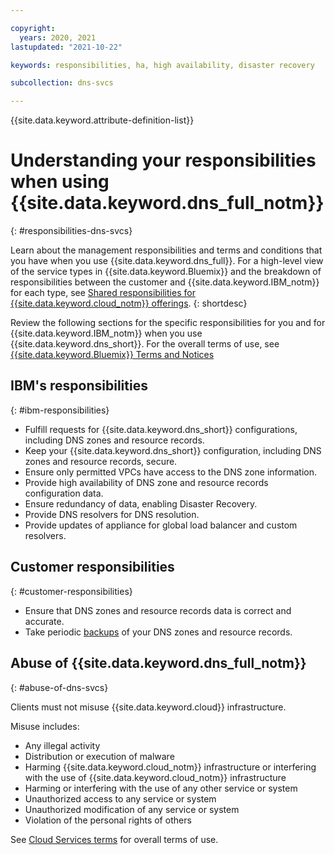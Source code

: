```yaml
---

copyright:
  years: 2020, 2021
lastupdated: "2021-10-22"

keywords: responsibilities, ha, high availability, disaster recovery

subcollection: dns-svcs

---
```


{{site.data.keyword.attribute-definition-list}}

# Understanding your responsibilities when using {{site.data.keyword.dns_full_notm}}
{: #responsibilities-dns-svcs}

Learn about the management responsibilities and terms and conditions that you have when you use {{site.data.keyword.dns_full}}. For a high-level view of the service types in {{site.data.keyword.Bluemix}} and the breakdown of responsibilities between the customer and {{site.data.keyword.IBM_notm}} for each type, see [Shared responsibilities for {{site.data.keyword.cloud_notm}} offerings](/docs/overview?topic=overview-shared-responsibilities).
{: shortdesc}

Review the following sections for the specific responsibilities for you and for {{site.data.keyword.IBM_notm}} when you use {{site.data.keyword.dns_short}}. For the overall terms of use, see [{{site.data.keyword.Bluemix}} Terms and Notices](/docs/overview/terms-of-use?topic=overview-terms)

## IBM's responsibilities
{: #ibm-responsibilities}

- Fulfill requests for {{site.data.keyword.dns_short}} configurations, including DNS zones and resource records.
- Keep your {{site.data.keyword.dns_short}} configuration, including DNS zones and resource records, secure.
- Ensure only permitted VPCs have access to the DNS zone information.
- Provide high availability of DNS zone and resource records configuration data.
- Ensure redundancy of data, enabling Disaster Recovery.
- Provide DNS resolvers for DNS resolution.
- Provide updates of appliance for global load balancer and custom resolvers.

## Customer responsibilities
{: #customer-responsibilities}

- Ensure that DNS zones and resource records data is correct and accurate.
- Take periodic [backups](/docs/dns-svcs?topic=dns-svcs-writing-dns-svcs-config-to-file) of your DNS zones and resource records.

## Abuse of {{site.data.keyword.dns_full_notm}}
{: #abuse-of-dns-svcs}

Clients must not misuse {{site.data.keyword.cloud}} infrastructure.

Misuse includes:
- Any illegal activity
- Distribution or execution of malware
- Harming {{site.data.keyword.cloud_notm}} infrastructure or interfering with the use of {{site.data.keyword.cloud_notm}} infrastructure
- Harming or interfering with the use of any other service or system
- Unauthorized access to any service or system
- Unauthorized modification of any service or system
- Violation of the personal rights of others

See [Cloud Services terms](/docs/overview/terms-of-use?topic=overview-terms) for overall terms of use.
